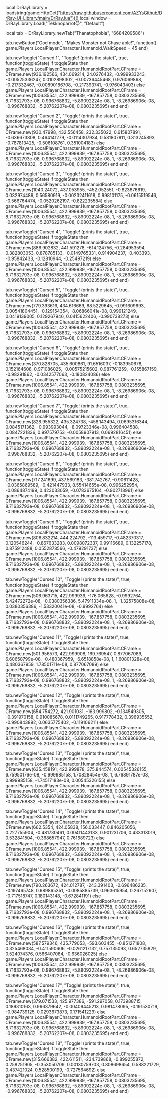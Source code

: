 local DrRayLibrary = loadstring(game:HttpGet("https://raw.githubusercontent.com/AZYsGithub/DrRay-UI-Library/main/DrRay.lua"))()
local window = DrRayLibrary:Load("Tekknoparrot😈", "Default")

local tab = DrRayLibrary.newTab("Thanatophobia", "6684209586")

tab.newButton("God mode", "Makes Monster not Chase able!", function()
    game.Players.LocalPlayer.Character.Humanoid.WalkSpeed = 45
end)

tab.newToggle("Cursed 1", "Toggle! (prints the state)", true, function(toggleState)
    if toggleState then
        game.Players.LocalPlayer.Character.HumanoidRootPart.CFrame = CFrame.new(936.192566, 434.069214, 24.0276432, -0.999933243, -0.00525336247, 0.0102898302, -0.00736445468, 0.976069868, -0.217332467, -0.00890186708, -0.217393741, -0.976043403)
    else
        game.Players.LocalPlayer.Character.HumanoidRootPart.CFrame = CFrame.new(1006.85541, 422.999939, -167.857758, 0.0803235695, 8.71632793e-08, 0.996768832, -5.89092224e-08, 1, -8.26986906e-08, -0.996768832, -5.20762207e-08, 0.0803235695)
    end
end)

tab.newToggle("Cursed 2", "Toggle! (prints the state)", true, function(toggleState)
    if toggleState then
        game.Players.LocalPlayer.Character.HumanoidRootPart.CFrame = CFrame.new(930.47998, 432.556458, 232.335022, 0.615807891, -0.636673808, 0.464141279, -0.0114307934, 0.581807911, 0.813245893, -0.787813425, -0.506108761, 0.351004183)
    else
        game.Players.LocalPlayer.Character.HumanoidRootPart.CFrame = CFrame.new(1006.85541, 422.999939, -167.857758, 0.0803235695, 8.71632793e-08, 0.996768832, -5.89092224e-08, 1, -8.26986906e-08, -0.996768832, -5.20762207e-08, 0.0803235695)
    end
end)

tab.newToggle("Cursed 3", "Toggle! (prints the state)", true, function(toggleState)
    if toggleState then
        game.Players.LocalPlayer.Character.HumanoidRootPart.CFrame = CFrame.new(1040.24072, 437.053955, -452.052551, -0.823876619, 0.032974489, 0.56580919, -0.00232411618, 0.998101175, -0.0615519546, -0.566764474, -0.0520262197, -0.822235584)
    else
        game.Players.LocalPlayer.Character.HumanoidRootPart.CFrame = CFrame.new(1006.85541, 422.999939, -167.857758, 0.0803235695, 8.71632793e-08, 0.996768832, -5.89092224e-08, 1, -8.26986906e-08, -0.996768832, -5.20762207e-08, 0.0803235695)
    end
end)

tab.newToggle("Cursed 4", "Toggle! (prints the state)", true, function(toggleState)
    if toggleState then
        game.Players.LocalPlayer.Character.HumanoidRootPart.CFrame = CFrame.new(886.902832, 441.591278, -614.124756, -0.284953594, 0.382803053, 0.878785133, -0.0149765331, 0.914904237, -0.403393, -0.95842433, -0.12810944, -0.25497219)
    else
        game.Players.LocalPlayer.Character.HumanoidRootPart.CFrame = CFrame.new(1006.85541, 422.999939, -167.857758, 0.0803235695, 8.71632793e-08, 0.996768832, -5.89092224e-08, 1, -8.26986906e-08, -0.996768832, -5.20762207e-08, 0.0803235695)
    end
end)

tab.newToggle("Cursed 5", "Toggle! (prints the state)", true, function(toggleState)
    if toggleState then
        game.Players.LocalPlayer.Character.HumanoidRootPart.CFrame = CFrame.new(779.393616, 434.616669, 88.5229645, -0.991609693, 0.00541804451, -0.129154354, -8.06866041e-08, 0.999121249, 0.0419139005, 0.129267946, 0.0415622406, -0.990738273)
    else
        game.Players.LocalPlayer.Character.HumanoidRootPart.CFrame = CFrame.new(1006.85541, 422.999939, -167.857758, 0.0803235695, 8.71632793e-08, 0.996768832, -5.89092224e-08, 1, -8.26986906e-08, -0.996768832, -5.20762207e-08, 0.0803235695)
    end
end)

tab.newToggle("Cursed 6", "Toggle! (prints the state)", true, function(toggleState)
    if toggleState then
        game.Players.LocalPlayer.Character.HumanoidRootPart.CFrame = CFrame.new(370.828705, 435.600861, 91.6516037, -0.183950678, 0.152164608, 0.971086025, -0.00575215602, 0.987761259, -0.155867159, -0.98291862, -0.0342577063, -0.180824086)
    else
        game.Players.LocalPlayer.Character.HumanoidRootPart.CFrame = CFrame.new(1006.85541, 422.999939, -167.857758, 0.0803235695, 8.71632793e-08, 0.996768832, -5.89092224e-08, 1, -8.26986906e-08, -0.996768832, -5.20762207e-08, 0.0803235695)
    end
end)

tab.newToggle("Cursed 7", "Toggle! (prints the state)", true, function(toggleState)
    if toggleState then
        game.Players.LocalPlayer.Character.HumanoidRootPart.CFrame = CFrame.new(828.955322, 435.324738, -458.143494, 0.0695316344, 0.0845171362, -0.993993044, -8.09723346e-08, 0.996404588, 0.0847221836, 0.997579753, -0.0058907913, 0.0692816451)
    else
        game.Players.LocalPlayer.Character.HumanoidRootPart.CFrame = CFrame.new(1006.85541, 422.999939, -167.857758, 0.0803235695, 8.71632793e-08, 0.996768832, -5.89092224e-08, 1, -8.26986906e-08, -0.996768832, -5.20762207e-08, 0.0803235695)
    end
end)

tab.newToggle("Cursed 8", "Toggle! (prints the state)", true, function(toggleState)
    if toggleState then
        game.Players.LocalPlayer.Character.HumanoidRootPart.CFrame = CFrame.new(717.241699, 437.569183, -381.742767, -0.90611428, -0.0365869589, -0.421447933, 8.55414655e-08, 0.996252954, -0.0864874199, 0.423033059, -0.0783675164, -0.902718961)
    else
        game.Players.LocalPlayer.Character.HumanoidRootPart.CFrame = CFrame.new(1006.85541, 422.999939, -167.857758, 0.0803235695, 8.71632793e-08, 0.996768832, -5.89092224e-08, 1, -8.26986906e-08, -0.996768832, -5.20762207e-08, 0.0803235695)
    end
end)

tab.newToggle("Cursed 9", "Toggle! (prints the state)", true, function(toggleState)
    if toggleState then
        game.Players.LocalPlayer.Character.HumanoidRootPart.CFrame = CFrame.new(806.832214, 444.224792, -113.459717, -0.482370317, 0.120546244, -0.867633283, 0.0098072337, 0.99116689, 0.132257178, 0.875912488, 0.0552878566, -0.479291737)
    else
        game.Players.LocalPlayer.Character.HumanoidRootPart.CFrame = CFrame.new(1006.85541, 422.999939, -167.857758, 0.0803235695, 8.71632793e-08, 0.996768832, -5.89092224e-08, 1, -8.26986906e-08, -0.996768832, -5.20762207e-08, 0.0803235695)
    end
end)

tab.newToggle("Cursed 10", "Toggle! (prints the state)", true, function(toggleState)
    if toggleState then
        game.Players.LocalPlayer.Character.HumanoidRootPart.CFrame = CFrame.new(506.963715, 422.999939, -176.065628, -0.9992764, 5.42472272e-08, -0.0380356386, 5.47911334e-08, 1, -1.32575808e-08, 0.0380356386, -1.53320041e-08, -0.9992764)
    else
        game.Players.LocalPlayer.Character.HumanoidRootPart.CFrame = CFrame.new(1006.85541, 422.999939, -167.857758, 0.0803235695, 8.71632793e-08, 0.996768832, -5.89092224e-08, 1, -8.26986906e-08, -0.996768832, -5.20762207e-08, 0.0803235695)
    end
end)

tab.newToggle("Cursed 11", "Toggle! (prints the state)", true, function(toggleState)
    if toggleState then
        game.Players.LocalPlayer.Character.HumanoidRootPart.CFrame = CFrame.new(501.956573, 422.999908, 169.769547, 0.877067089, 6.60658799e-08, -0.480367959, -6.6518858e-08, 1, 1.60801328e-08, 0.480367959, 1.78501711e-08, 0.877067089)
    else
        game.Players.LocalPlayer.Character.HumanoidRootPart.CFrame = CFrame.new(1006.85541, 422.999939, -167.857758, 0.0803235695, 8.71632793e-08, 0.996768832, -5.89092224e-08, 1, -8.26986906e-08, -0.996768832, -5.20762207e-08, 0.0803235695)
    end
end)

tab.newToggle("Cursed 12", "Toggle! (prints the state)", true, function(toggleState)
    if toggleState then
        game.Players.LocalPlayer.Character.HumanoidRootPart.CFrame = CFrame.new(654.754272, 421.901031, -163.999802, -0.134549305, -0.391970158, 0.910085678, 0.0111749265, 0.917778432, 0.396935552, -0.990843892, 0.0635775402, -0.119106211)
    else
        game.Players.LocalPlayer.Character.HumanoidRootPart.CFrame = CFrame.new(1006.85541, 422.999939, -167.857758, 0.0803235695, 8.71632793e-08, 0.996768832, -5.89092224e-08, 1, -8.26986906e-08, -0.996768832, -5.20762207e-08, 0.0803235695)
    end
end)

tab.newToggle("Cursed 13", "Toggle! (prints the state)", true, function(toggleState)
    if toggleState then
        game.Players.LocalPlayer.Character.HumanoidRootPart.CFrame = CFrame.new(635.458191, 422.999878, 375.844574, 0.00545326155, 6.75950176e-08, -0.999985158, 1.70828454e-08, 1, 6.76891787e-08, 0.999985158, -1.74517183e-08, 0.00545326155)
    else
       game.Players.LocalPlayer.Character.HumanoidRootPart.CFrame = CFrame.new(1006.85541, 422.999939, -167.857758, 0.0803235695, 8.71632793e-08, 0.996768832, -5.89092224e-08, 1, -8.26986906e-08, -0.996768832, -5.20762207e-08, 0.0803235695) 
    end
end)

tab.newToggle("Cursed 14", "Toggle! (prints the state)", true, function(toggleState)
    if toggleState then
        game.Players.LocalPlayer.Character.HumanoidRootPart.CFrame = CFrame.new(662.5354, 424.05838, 156.033447, 0.846205056, 0.227755904, -0.481730461, 0.00411443133, 0.901231706, 0.433318019, 0.532841504, -0.368657947, 0.761689723)
    else
        game.Players.LocalPlayer.Character.HumanoidRootPart.CFrame = CFrame.new(1006.85541, 422.999939, -167.857758, 0.0803235695, 8.71632793e-08, 0.996768832, -5.89092224e-08, 1, -8.26986906e-08, -0.996768832, -5.20762207e-08, 0.0803235695)
    end
end)

tab.newToggle("Cursed 15", "Toggle! (prints the state)", true, function(toggleState)
    if toggleState then
        game.Players.LocalPlayer.Character.HumanoidRootPart.CFrame = CFrame.new(790.263672, 424.012787, -243.391403, -0.696486235, -0.197465748, 0.689865351, -0.0085885739, 0.963615954, 0.267152607, -0.717518747, 0.180143148, -0.672841191)
    else
        game.Players.LocalPlayer.Character.HumanoidRootPart.CFrame = CFrame.new(1006.85541, 422.999939, -167.857758, 0.0803235695, 8.71632793e-08, 0.996768832, -5.89092224e-08, 1, -8.26986906e-08, -0.996768832, -5.20762207e-08, 0.0803235695)
    end
end)

tab.newToggle("Cursed 16", "Toggle! (prints the state)", true, function(toggleState)
    if toggleState then
        game.Players.LocalPlayer.Character.HumanoidRootPart.CFrame = CFrame.new(587.579346, 435.779053, -593.603455, -0.851271808, 0.325468034, -0.411590606, -0.0261217132, 0.757135093, 0.652735829, 0.524074376, 0.566407084, -0.636026025)
    else
        game.Players.LocalPlayer.Character.HumanoidRootPart.CFrame = CFrame.new(1006.85541, 422.999939, -167.857758, 0.0803235695, 8.71632793e-08, 0.996768832, -5.89092224e-08, 1, -8.26986906e-08, -0.996768832, -5.20762207e-08, 0.0803235695)
    end
end)

tab.newToggle("Cursed 17", "Toggle! (prints the state)", true, function(toggleState)
    if toggleState then
        game.Players.LocalPlayer.Character.HumanoidRootPart.CFrame = CFrame.new(379.071533, 425.977386, -591.297058, 0.173988715, 0.189310163, 0.966379642, -0.00409445213, 0.981478095, -0.191530719, -0.984739125, 0.0293673873, 0.171541229)
    else
        game.Players.LocalPlayer.Character.HumanoidRootPart.CFrame = CFrame.new(1006.85541, 422.999939, -167.857758, 0.0803235695, 8.71632793e-08, 0.996768832, -5.89092224e-08, 1, -8.26986906e-08, -0.996768832, -5.20762207e-08, 0.0803235695)
    end
end)

tab.newToggle("Cursed 18", "Toggle! (prints the state)", true, function(toggleState)
    if toggleState then
        game.Players.LocalPlayer.Character.HumanoidRootPart.CFrame = CFrame.new(315.666382, 422.611511, -234.739868, -0.899255872, 0.258251905, -0.353050709, 0.00130759703, 0.808698654, 0.588221729, 0.437421024, 0.528500199, -0.727564692)
    else
        game.Players.LocalPlayer.Character.HumanoidRootPart.CFrame = CFrame.new(1006.85541, 422.999939, -167.857758, 0.0803235695, 8.71632793e-08, 0.996768832, -5.89092224e-08, 1, -8.26986906e-08, -0.996768832, -5.20762207e-08, 0.0803235695)
    end
end)

